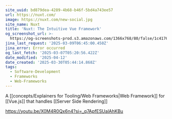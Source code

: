 ```yaml
---
site_uuid: bd879dea-4289-4b68-b46f-5bd4a743ee57
url: https://nuxt.com/
image: https://nuxt.com/new-social.jpg
site_name: Nuxt
title: 'Nuxt: The Intuitive Vue Framework'
og_screenshot_url: >-
  https://og-screenshots-prod.s3.amazonaws.com/1366x768/80/false/1c4176bac409bfcdb80feed7ff08a546d90fa56493b5cd7242d26a4e12c077f5.jpeg
jina_last_request: '2025-03-09T06:45:00.450Z'
jina_error: Error occurred
og_last_fetch: '2025-03-07T05:20:56.422Z'
date_modified: '2025-04-12'
date_created: '2025-03-30T05:44:14.868Z'
tags:
  - Software-Development
  - Frameworks
  - Web-Frameworks
---
```
















A [[concepts/Explainers for Tooling/Web Frameworks|Web Framework]] for [[Vue.js]] that handles [[Server Side Rendering]]

https://youtu.be/X0M4R0Qx6n4?si=_q7ApfESUalAhKBu
